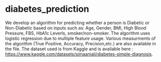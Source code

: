 # diabetes_prediction
We develop an algorithm for predicting whether a person is Diabetic or Non-Diabetic based on inputs such as: Age, Gender, BMI, High Blood Pressure, FBS, HbA1c Leverls, smoker/non-smoker.
The algorithm uses logistic regression due to multiple feature usage. Various measurments of the algorithm (True Positive, Accuracy, Precision,etc.) are also available in the file.
The dataset used is from Kaggle and is available here : https://www.kaggle.com/datasets/simaanjali/diabetes-simple-diagnosis.
